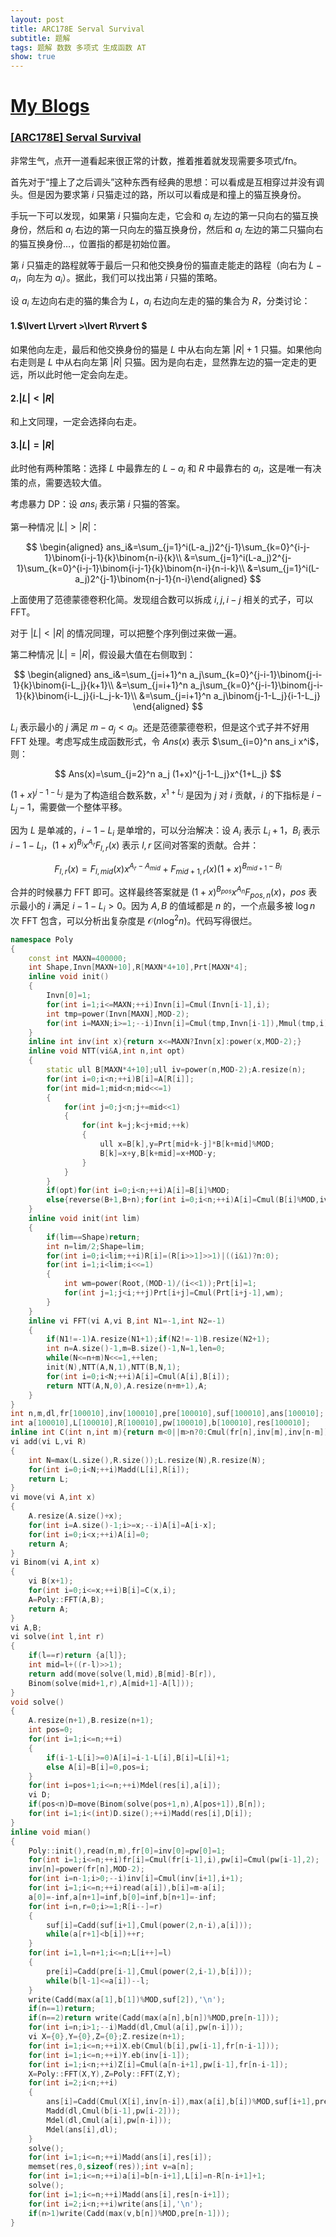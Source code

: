 ```yaml
---
layout: post
title: ARC178E Serval Survival
subtitle: 题解
tags: 题解 数数 多项式 生成函数 AT
show: true
---
```


# [My Blogs](https://www.cnblogs.com/WrongAnswer90/p/18362386)

### [[ARC178E] Serval Survival](https://www.luogu.com.cn/problem/AT_arc178_e)

非常生气，点开一道看起来很正常的计数，推着推着就发现需要多项式/fn。

首先对于“撞上了之后调头”这种东西有经典的思想：可以看成是互相穿过并没有调头。但是因为要求第 $i$ 只猫走过的路，所以可以看成是和撞上的猫互换身份。

手玩一下可以发现，如果第 $i$ 只猫向左走，它会和 $a_i$ 左边的第一只向右的猫互换身份，然后和 $a_i$ 右边的第一只向左的猫互换身份，然后和 $a_i$ 左边的第二只猫向右的猫互换身份$\dots$，位置指的都是初始位置。

第 $i$ 只猫走的路程就等于最后一只和他交换身份的猫直走能走的路程（向右为 $L-a_i$，向左为 $a_i$）。据此，我们可以找出第 $i$ 只猫的策略。

设 $a_i$ 左边向右走的猫的集合为 $L$，$a_i$ 右边向左走的猫的集合为 $R$，分类讨论：

#### 1.$\lvert L\rvert >\lvert R\rvert $

如果他向左走，最后和他交换身份的猫是 $L$ 中从右向左第 $\lvert R\rvert +1$ 只猫。如果他向右走则是 $L$ 中从右向左第 $\lvert R\rvert$ 只猫。因为是向右走，显然靠左边的猫一定走的更远，所以此时他一定会向左走。

#### 2.$\lvert L\rvert<\lvert R\rvert$

和上文同理，一定会选择向右走。

#### 3.$\lvert L\rvert=\lvert R\rvert$

此时他有两种策略：选择 $L$ 中最靠左的 $L-a_i$ 和 $R$ 中最靠右的 $a_i$，这是唯一有决策的点，需要选较大值。

考虑暴力 DP：设 $ans_i$ 表示第 $i$ 只猫的答案。

第一种情况 $\lvert L\rvert>\lvert R\rvert$：

$$
\begin{aligned}
ans_i&=\sum_{j=1}^i(L-a_j)2^{j-1}\sum_{k=0}^{i-j-1}\binom{i-j-1}{k}\binom{n-i}{k}\\
&=\sum_{j=1}^i(L-a_j)2^{j-1}\sum_{k=0}^{i-j-1}\binom{i-j-1}{k}\binom{n-i}{n-i-k}\\
&=\sum_{j=1}^i(L-a_j)2^{j-1}\binom{n-j-1}{n-i}\end{aligned}
$$

上面使用了范德蒙德卷积化简。发现组合数可以拆成 $i,j,i-j$ 相关的式子，可以 FFT。

对于 $\lvert L\rvert<\lvert R\rvert$ 的情况同理，可以把整个序列倒过来做一遍。

第二种情况 $\lvert L\rvert=\lvert R\rvert$，假设最大值在右侧取到：

$$
\begin{aligned}
ans_i&=\sum_{j=i+1}^n a_j\sum_{k=0}^{j-i-1}\binom{j-i-1}{k}\binom{i-L_j}{k+1}\\
&=\sum_{j=i+1}^n a_j\sum_{k=0}^{j-i-1}\binom{j-i-1}{k}\binom{i-L_j}{i-L_j-k-1}\\
&=\sum_{j=i+1}^n a_j\binom{j-1-L_j}{i-1-L_j}
\end{aligned}
$$

$L_i$ 表示最小的 $j$ 满足 $m-a_j<a_i$。还是范德蒙德卷积，但是这个式子并不好用 FFT 处理。考虑写成生成函数形式，令 $Ans(x)$ 表示 $\sum_{i=0}^n ans_i x^i$，则：

$$
Ans(x)=\sum_{j=2}^n a_j (1+x)^{j-1-L_j}x^{1+L_j}
$$

$(1+x)^{j-1-L_j}$ 是为了构造组合数系数，$x^{1+L_j}$ 是因为 $j$ 对 $i$ 贡献，$i$ 的下指标是 $i-L_j-1$，需要做一个整体平移。

因为 $L$ 是单减的，$i-1-L_i$ 是单增的，可以分治解决：设 $A_i$ 表示 $L_i+1$，$B_i$ 表示 $i-1-L_i$，$(1+x)^{B_l}x^{A_r}F_{l,r}(x)$ 表示 $l,r$ 区间对答案的贡献。合并：

$$
F_{l,r}(x)=F_{l,mid}(x)x^{A_r-A_{mid}}+F_{mid+1,r}(x)(1+x)^{B_{mid+1}-B_l}
$$

合并的时候暴力 FFT 即可。这样最终答案就是 $(1+x)^{B_{pos}}x^{A_n}F_{pos,n}(x)$，$pos$ 表示最小的 $i$ 满足 $i-1-L_i>0$。因为 $A,B$ 的值域都是 $n$ 的，一个点最多被 $\log n$ 次 FFT 包含，可以分析出复杂度是 $\mathcal O(n\log^2 n)$。代码写得很烂。

```cpp
namespace Poly
{
    const int MAXN=400000;
    int Shape,Invn[MAXN+10],R[MAXN*4+10],Prt[MAXN*4];
    inline void init()
    {
        Invn[0]=1;
        for(int i=1;i<=MAXN;++i)Invn[i]=Cmul(Invn[i-1],i);
        int tmp=power(Invn[MAXN],MOD-2);
        for(int i=MAXN;i>=1;--i)Invn[i]=Cmul(tmp,Invn[i-1]),Mmul(tmp,i);
    }
    inline int inv(int x){return x<=MAXN?Invn[x]:power(x,MOD-2);}
    inline void NTT(vi&A,int n,int opt)
    {
        static ull B[MAXN*4+10];ull iv=power(n,MOD-2);A.resize(n);
        for(int i=0;i<n;++i)B[i]=A[R[i]];
        for(int mid=1;mid<n;mid<<=1)
        {
            for(int j=0;j<n;j+=mid<<1)
            {
                for(int k=j;k<j+mid;++k)
                {
                    ull x=B[k],y=Prt[mid+k-j]*B[k+mid]%MOD;
                    B[k]=x+y,B[k+mid]=x+MOD-y;
                }
            }
        }
        if(opt)for(int i=0;i<n;++i)A[i]=B[i]%MOD;
        else{reverse(B+1,B+n);for(int i=0;i<n;++i)A[i]=Cmul(B[i]%MOD,iv);}
    }
    inline void init(int lim)
    {
        if(lim==Shape)return;
        int n=lim/2;Shape=lim;
        for(int i=0;i<lim;++i)R[i]=(R[i>>1]>>1)|((i&1)?n:0);
        for(int i=1;i<lim;i<<=1)
        {
            int wm=power(Root,(MOD-1)/(i<<1));Prt[i]=1;
            for(int j=1;j<i;++j)Prt[i+j]=Cmul(Prt[i+j-1],wm);
        }
    }
    inline vi FFT(vi A,vi B,int N1=-1,int N2=-1)
    {
        if(N1!=-1)A.resize(N1+1);if(N2!=-1)B.resize(N2+1);
        int n=A.size()-1,m=B.size()-1,N=1,len=0;
        while(N<=n+m)N<<=1,++len;
        init(N),NTT(A,N,1),NTT(B,N,1);
        for(int i=0;i<N;++i)A[i]=Cmul(A[i],B[i]);
        return NTT(A,N,0),A.resize(n+m+1),A;
    }
}
int n,m,dl,fr[100010],inv[100010],pre[100010],suf[100010],ans[100010];
int a[100010],L[100010],R[100010],pw[100010],b[100010],res[100010];
inline int C(int n,int m){return m<0||m>n?0:Cmul(fr[n],inv[m],inv[n-m]);}
vi add(vi L,vi R)
{
	int N=max(L.size(),R.size());L.resize(N),R.resize(N);
	for(int i=0;i<N;++i)Madd(L[i],R[i]);
	return L;
}
vi move(vi A,int x)
{
	A.resize(A.size()+x);
	for(int i=A.size()-1;i>=x;--i)A[i]=A[i-x];
	for(int i=0;i<x;++i)A[i]=0;
	return A;
}
vi Binom(vi A,int x)
{
	vi B(x+1);
	for(int i=0;i<=x;++i)B[i]=C(x,i);
	A=Poly::FFT(A,B);
	return A;
}
vi A,B;
vi solve(int l,int r)
{
	if(l==r)return {a[l]};
	int mid=l+((r-l)>>1);
	return add(move(solve(l,mid),B[mid]-B[r]),
	Binom(solve(mid+1,r),A[mid+1]-A[l]));
}
void solve()
{
	A.resize(n+1),B.resize(n+1);
	int pos=0;
	for(int i=1;i<=n;++i)
	{
		if(i-1-L[i]>=0)A[i]=i-1-L[i],B[i]=L[i]+1;
		else A[i]=B[i]=0,pos=i;
	}
	for(int i=pos+1;i<=n;++i)Mdel(res[i],a[i]);
	vi D;
	if(pos<n)D=move(Binom(solve(pos+1,n),A[pos+1]),B[n]);
	for(int i=1;i<(int)D.size();++i)Madd(res[i],D[i]);
}
inline void mian()
{
	Poly::init(),read(n,m),fr[0]=inv[0]=pw[0]=1;
	for(int i=1;i<=n;++i)fr[i]=Cmul(fr[i-1],i),pw[i]=Cmul(pw[i-1],2);
	inv[n]=power(fr[n],MOD-2);
	for(int i=n-1;i>0;--i)inv[i]=Cmul(inv[i+1],i+1);
	for(int i=1;i<=n;++i)read(a[i]),b[i]=m-a[i];
	a[0]=-inf,a[n+1]=inf,b[0]=inf,b[n+1]=-inf;
	for(int i=n,r=0;i>=1;R[i--]=r)
	{
		suf[i]=Cadd(suf[i+1],Cmul(power(2,n-i),a[i]));
		while(a[r+1]<b[i])++r;
	}
	for(int i=1,l=n+1;i<=n;L[i++]=l)
	{
		pre[i]=Cadd(pre[i-1],Cmul(power(2,i-1),b[i]));
		while(b[l-1]<=a[i])--l;
	}
	write(Cadd(max(a[1],b[1])%MOD,suf[2]),'\n');
	if(n==1)return;
	if(n==2)return write(Cadd(max(a[n],b[n])%MOD,pre[n-1]));
	for(int i=n;i>1;--i)Madd(dl,Cmul(a[i],pw[n-i]));
	vi X={0},Y={0},Z={0};Z.resize(n+1);
	for(int i=1;i<=n;++i)X.eb(Cmul(b[i],pw[i-1],fr[n-i-1]));
	for(int i=1;i<=n;++i)Y.eb(inv[i-1]);
	for(int i=1;i<n;++i)Z[i]=Cmul(a[n-i+1],pw[i-1],fr[n-i-1]);
	X=Poly::FFT(X,Y),Z=Poly::FFT(Z,Y);
	for(int i=2;i<n;++i)
	{
		ans[i]=Cadd(Cmul(X[i],inv[n-i]),max(a[i],b[i])%MOD,suf[i+1],pre[i-1],Cmul(inv[i-1],Z[n-i+1]));
		Madd(dl,Cmul(b[i-1],pw[i-2]));
		Mdel(dl,Cmul(a[i],pw[n-i]));
		Mdel(ans[i],dl);
	}
	solve();
	for(int i=1;i<=n;++i)Madd(ans[i],res[i]);
	memset(res,0,sizeof(res));int v=a[n];
	for(int i=1;i<=n;++i)a[i]=b[n-i+1],L[i]=n-R[n-i+1]+1;
	solve();
	for(int i=1;i<=n;++i)Madd(ans[i],res[n-i+1]);
	for(int i=2;i<n;++i)write(ans[i],'\n');
	if(n>1)write(Cadd(max(v,b[n])%MOD,pre[n-1]));
}
```